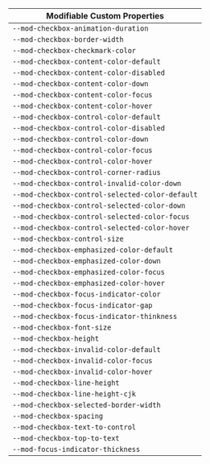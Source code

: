 | Modifiable Custom Properties                    |
| ----------------------------------------------- |
| `--mod-checkbox-animation-duration`             |
| `--mod-checkbox-border-width`                   |
| `--mod-checkbox-checkmark-color`                |
| `--mod-checkbox-content-color-default`          |
| `--mod-checkbox-content-color-disabled`         |
| `--mod-checkbox-content-color-down`             |
| `--mod-checkbox-content-color-focus`            |
| `--mod-checkbox-content-color-hover`            |
| `--mod-checkbox-control-color-default`          |
| `--mod-checkbox-control-color-disabled`         |
| `--mod-checkbox-control-color-down`             |
| `--mod-checkbox-control-color-focus`            |
| `--mod-checkbox-control-color-hover`            |
| `--mod-checkbox-control-corner-radius`          |
| `--mod-checkbox-control-invalid-color-down`     |
| `--mod-checkbox-control-selected-color-default` |
| `--mod-checkbox-control-selected-color-down`    |
| `--mod-checkbox-control-selected-color-focus`   |
| `--mod-checkbox-control-selected-color-hover`   |
| `--mod-checkbox-control-size`                   |
| `--mod-checkbox-emphasized-color-default`       |
| `--mod-checkbox-emphasized-color-down`          |
| `--mod-checkbox-emphasized-color-focus`         |
| `--mod-checkbox-emphasized-color-hover`         |
| `--mod-checkbox-focus-indicator-color`          |
| `--mod-checkbox-focus-indicator-gap`            |
| `--mod-checkbox-focus-indicator-thinkness`      |
| `--mod-checkbox-font-size`                      |
| `--mod-checkbox-height`                         |
| `--mod-checkbox-invalid-color-default`          |
| `--mod-checkbox-invalid-color-focus`            |
| `--mod-checkbox-invalid-color-hover`            |
| `--mod-checkbox-line-height`                    |
| `--mod-checkbox-line-height-cjk`                |
| `--mod-checkbox-selected-border-width`          |
| `--mod-checkbox-spacing`                        |
| `--mod-checkbox-text-to-control`                |
| `--mod-checkbox-top-to-text`                    |
| `--mod-focus-indicator-thickness`               |
